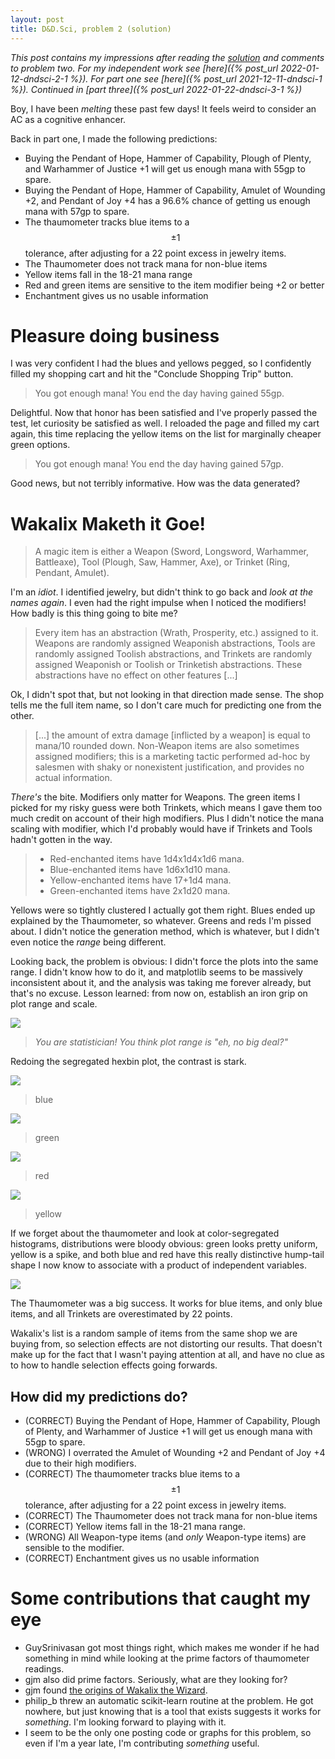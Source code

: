 ```yaml
---
layout: post
title: D&D.Sci, problem 2 (solution)
---
```

*This post contains my impressions after reading the [solution](https://www.lesswrong.com/s/gDiScDuMrWNpzwNSJ/p/cbmS7wkdFzka7SkvN) and comments to problem two. For my independent work see [here]({% post_url 2022-01-12-dndsci-2-1 %}). For part one see [here]({% post_url 2021-12-11-dndsci-1 %}). Continued in [part three]({% post_url 2022-01-22-dndsci-3-1 %})*

Boy, I have been *melting* these past few days! It feels weird to consider an AC as a cognitive enhancer.

Back in part one, I made the following predictions:
- Buying the Pendant of Hope, Hammer of Capability, Plough of Plenty, and Warhammer of Justice +1 will get us enough mana with 55gp to spare.
- Buying the Pendant of Hope, Hammer of Capability, Amulet of Wounding +2, and Pendant of Joy +4 has a 96.6% chance of getting us enough mana with 57gp to spare.
- The thaumometer tracks blue items to a $$\pm 1$$ tolerance, after adjusting for a 22 point excess in jewelry items.
- The Thaumometer does not track mana for non-blue items
- Yellow items fall in the 18-21 mana range
- Red and green items are sensitive to the item modifier being +2 or better
- Enchantment gives us no usable information

# Pleasure doing business
I was very confident I had the blues and yellows pegged, so I confidently filled my shopping cart and hit the "Conclude Shopping Trip" button.

> You got enough mana! You end the day having gained 55gp.

Delightful. Now that honor has been satisfied and I've properly passed the test, let curiosity be satisfied as well. I reloaded the page and filled my cart again, this time replacing the yellow items on the list for marginally cheaper green options.

> You got enough mana! You end the day having gained 57gp.

Good news, but not terribly informative. How was the data generated?

# Wakalix Maketh it Goe!

> A magic item is either a Weapon (Sword, Longsword, Warhammer, Battleaxe), Tool (Plough, Saw, Hammer, Axe), or Trinket (Ring, Pendant, Amulet).

I'm an *idiot*. I identified jewelry, but didn't think to go back and *look at the names again*. I even had the right impulse when I noticed the modifiers! How badly is this thing going to bite me?

> Every item has an abstraction (Wrath, Prosperity, etc.) assigned to it. Weapons are randomly assigned Weaponish abstractions, Tools are randomly assigned Toolish abstractions, and Trinkets are randomly assigned Weaponish or Toolish or Trinketish abstractions. These abstractions have no effect on other features [...]

Ok, I didn't spot that, but not looking in that direction made sense. The shop tells me the full item name, so I don't care much for predicting one from the other.

> [...] the amount of extra damage [inflicted by a weapon] is equal to mana/10 rounded down. Non-Weapon items are also sometimes assigned modifiers; this is a marketing tactic performed ad-hoc by salesmen with shaky or nonexistent justification, and provides no actual information.

*There's* the bite. Modifiers only matter for Weapons. The green items I picked for my risky guess were both Trinkets, which means I gave them too much credit on account of their high modifiers. Plus I didn't notice the mana scaling with modifier, which I'd probably would have if Trinkets and Tools hadn't gotten in the way.

> - Red-enchanted items have 1d4x1d4x1d6 mana.
> - Blue-enchanted items have 1d6x1d10 mana.
> - Yellow-enchanted items have 17+1d4 mana.
> - Green-enchanted items have 2x1d20 mana.

Yellows were so tightly clustered I actually got them right. Blues ended up explained by the Thaumometer, so whatever. Greens and reds I'm pissed about. I didn't notice the generation method, which is whatever, but I didn't even notice the *range* being different.

Looking back, the problem is obvious: I didn't force the plots into the same range. I didn't know how to do it, and matplotlib seems to be massively inconsistent about it, and the analysis was taking me forever already, but that's no excuse. Lesson learned: from now on, establish an iron grip on plot range and scale.

<a href="https://youtu.be/WxJdWqVZKjA">![](/assets/img/dndsci-2-2.1.png)</a>
> *You are statistician! You think plot range is "eh, no big deal?"*

Redoing the segregated hexbin plot, the contrast is stark.

![](/assets/img/dndsci-2-2.2.png)
> blue

![](/assets/img/dndsci-2-2.3.png)
> green

![](/assets/img/dndsci-2-2.4.png)
> red

![](/assets/img/dndsci-2-2.5.png)
> yellow

If we forget about the thaumometer and look at color-segregated histograms, distributions were bloody obvious: green looks pretty uniform, yellow is a spike, and both blue and red have this really distinctive hump-tail shape I now know to associate with a product of independent variables.

![](/assets/img/dndsci-2-2.6.png)

The Thaumometer was a big success. It works for blue items, and only blue items, and all Trinkets are overestimated by 22 points.

Wakalix's list is a random sample of items from the same shop we are buying from, so selection effects are not distorting our results. That doesn't make up for the fact that I wasn't paying attention at all, and have no clue as to how to handle selection effects going forwards.

## How did my predictions do?
- (CORRECT) Buying the Pendant of Hope, Hammer of Capability, Plough of Plenty, and Warhammer of Justice +1 will get us enough mana with 55gp to spare.
- (WRONG) I overrated the Amulet of Wounding +2 and Pendant of Joy +4 due to their high modifiers.
- (CORRECT) The thaumometer tracks blue items to a $$\pm 1$$ tolerance, after adjusting for a 22 point excess in jewelry items.
- (CORRECT) The Thaumometer does not track mana for non-blue items
- (CORRECT) Yellow items fall in the 18-21 mana range.
- (WRONG) All Weapon-type items (and *only* Weapon-type items) are sensible to the modifier.
- (CORRECT) Enchantment gives us no usable information

# Some contributions that caught my eye
- GuySrinivasan got most things right, which makes me wonder if he had something in mind while looking at the prime factors of thaumometer readings.
- gjm also did prime factors. Seriously, what are they looking for?
- gjm found [the origins of Wakalix the Wizard](https://www.lesswrong.com/posts/Y9FcNzWqczbfqcPQ3/d-and-d-sci-ii-the-sorceror-s-personal-shopper?commentId=vzChGAHfB2tWLtK5C).
- philip_b threw an automatic scikit-learn routine at the problem. He got nowhere, but just knowing that is a tool that exists suggests it works for *something*. I'm looking forward to playing with it.
- I seem to be the only one posting code or graphs for this problem, so even if I'm a year late, I'm contributing *something* useful.
